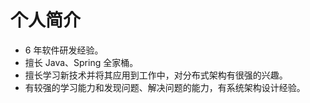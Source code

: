 # 个人简介
* 6 年软件研发经验。
* 擅长 Java、Spring 全家桶。
* 擅长学习新技术并将其应用到工作中，对分布式架构有很强的兴趣。
* 有较强的学习能力和发现问题、解决问题的能力，有系统架构设计经验。


